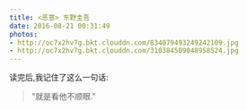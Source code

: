 ```yaml
---
title: <恶意> 东野圭吾
date: 2016-08-21 00:31:49
photos:
- http://oc7x2hv7g.bkt.clouddn.com/834079493249242109.jpg
- http://oc7x2hv7g.bkt.clouddn.com/310384509048958524.jpg
---
```


读完后,我记住了这么一句话:
> "就是看他不顺眼."
